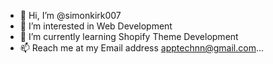 - 👋 Hi, I’m @simonkirk007
- 👀 I’m interested in Web Development
- 🌱 I’m currently learning Shopify Theme Development
- 📫 Reach me at my Email address apptechnn@gmail.com...
